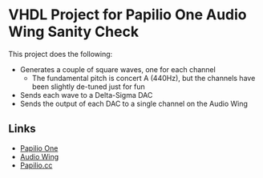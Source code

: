 # VHDL Project for Papilio One Audio Wing Sanity Check

This project does the following:

* Generates a couple of square waves, one for each channel
  * The fundamental pitch is concert A (440Hz), but the channels have been slightly de-tuned just for fun
* Sends each wave to a Delta-Sigma DAC
* Sends the output of each DAC to a single channel on the Audio Wing

## Links

* [Papilio One](http://www.gadgetfactory.net)
* [Audio Wing](http://www.gadgetfactory.net/index.php?main_page=product_info&cPath=4&products_id=38&zenid=50a91deb030f4b3d40d106891e72eed7)
* [Papilio.cc](http://papilio.cc/)